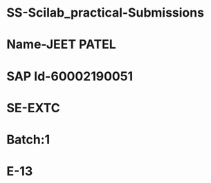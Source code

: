 # SS-Scilab_practical-Submissions
# Name-JEET PATEL
# SAP Id-60002190051
# SE-EXTC
# Batch:1
# E-13
